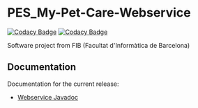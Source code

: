 # PES_My-Pet-Care-Webservice
[![Codacy Badge](https://api.codacy.com/project/badge/Grade/149a10547b3d47b88be78bc56fcd902f)](https://app.codacy.com/gh/Grupo13-PES-Mascotas/PES_My-Pet-Care-Webservice?utm_source=github.com&utm_medium=referral&utm_content=Grupo13-PES-Mascotas/PES_My-Pet-Care-Webservice&utm_campaign=Badge_Grade_Dashboard) [![Codacy Badge](https://api.codacy.com/project/badge/Coverage/524288f9224f4799986863f92515c64e)](https://www.codacy.com/gh/Grupo13-PES-Mascotas/PES_My-Pet-Care-Webservice?utm_source=github.com&utm_medium=referral&utm_content=Grupo13-PES-Mascotas/PES_My-Pet-Care-Webservice&utm_campaign=Badge_Coverage)

Software project from FIB (Facultat d'Informàtica de Barcelona)

## Documentation
Documentation for the current release:
 - [Webservice Javadoc](https://javadoc.jitpack.io/com/github/Grupo13-PES-Mascotas/PES_My-Pet-Care-Webservice/develop-5330235bba-1/javadoc/)
